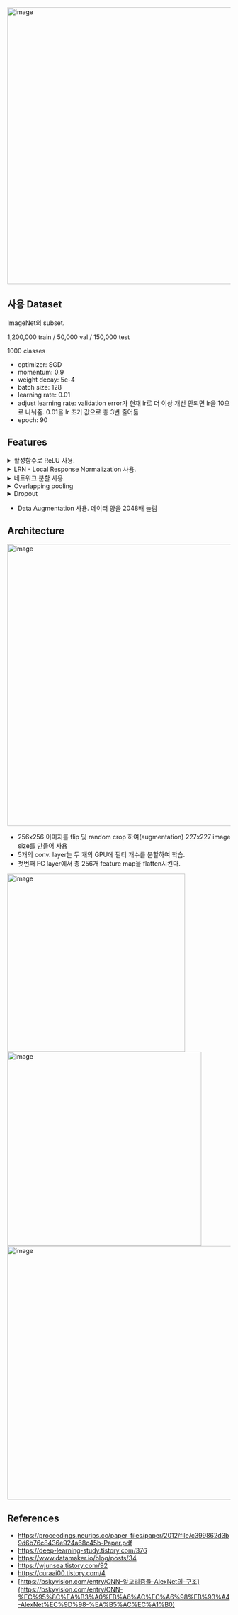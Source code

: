 <img width="624" alt="image" src="https://github.com/9-coding/23-24-AI-Vision-Study/assets/127665166/9e62059f-3454-4ff7-8654-1a9f560f94c1">

## 사용 Dataset

ImageNet의 subset. 

1,200,000 train / 50,000 val / 150,000 test

1000 classes

- optimizer: SGD
- momentum: 0.9
- weight decay: 5e-4
- batch size: 128
- learning rate: 0.01
- adjust learning rate: validation error가 현재 lr로 더 이상 개선 안되면 lr을 10으로 나눠줌. 0.01을 lr 초기 값으로 총 3번 줄어듦
- epoch: 90

## Features

<details>
<summary>활성함수로 ReLU 사용.</summary>
<div markdown="1">
    <img width="412" alt="image" src="https://github.com/9-coding/23-24-AI-Vision-Study/assets/127665166/00f70bf0-2063-4802-9bb6-2085a5250370">

    점선: tanh / 실선: ReLU
    
    같은 정확도일 때 tanh보다 6배 정도 빠르다고 한다.
    
    이후 ReLU 사용이 보편화되었다.

</div>
</details>

<details>
<summary>LRN - Local Response Normalization 사용.</summary>
<div>

    → 활성화 함수를 적용하기 전에 적용하여 결과값에서 더 좋은 결과 도출	
    
    LRN은 학습할 이미지 영역의 피쳐 맵에서 픽셀 값을 정사각형으로 정규화하는 기법입니다.
    
    lateral inhibition - 강한 뉴런의 활성화가 다른 뉴런의 활동을 억제시키는 현상.
    
    <img width="303" alt="image" src="https://github.com/9-coding/23-24-AI-Vision-Study/assets/127665166/05b83ae4-635f-4822-b9cd-9b96c79a1064">

    
    ex) 검은색 사각형을 보고 뉴런들이 강하게 반응하여 흰색 부분에 회색이 조금 보이게 됨.
    
    이처럼 neural network의 feature에서 한 cell이 굉장히 강한 값을 가지게 된다면 근처의 값이 약하더라도 convolution 연산을 거쳤을 때 강한 feature를 가지게 된다. 그러면 training dataset에만 feature가 크게 반응하므로 overfitting이 잘 발생할 수 있다.
    
    이를 방지하기 위해 그 주위 혹은 같은 위치에 다른 channel의 filter들을 square-sum하여 한 filter에서만 과도하게 activate하는 것을 방지함.
    
    <img width="420" alt="image" src="https://github.com/9-coding/23-24-AI-Vision-Study/assets/127665166/752f88c9-61c0-4ad3-844c-c441f1fbf2eb">

    
    AlexNet에서 처음 도입. 
    
    최근에는 Batch Nomalization 사용.

</div>
</details>

<details>
<summary>네트워크 분할 사용.</summary>
<div markdown="1">

    GTX580, 메모리 3GB 두 개를 병렬로 사용했다.
    
    - 메모리 제한이 있었기 때문이며, AlexNet 이후에는 컴퓨팅 성능이 향상됨에 따라 이러한 구조를 사용하지 않는다.
    
    <img width="259" alt="image" src="https://github.com/9-coding/23-24-AI-Vision-Study/assets/127665166/1e93a3f9-2d88-4748-82b7-ae206d5190ac">

    
    첫 번째 conv. layer의 모습.
    
    위가 GPU-1이고 아래가 GPU-2인데, GPU-1에서는 컬러와 상관없는 48개의 필터를 학습했고, GPU-2에서는 컬러와 관련된 48개의 필터를 학습했다.
    
    → 1st conv layer의 개수는 (48 + 48) = 96개!

</div>
</details>

<details>
  <summary>Overlapping pooling</summary>
  <div markdown="1">

    stride를 커널 사이즈보다 작게 하여 overlap되도록 구성했다.
    
    <img width="272" alt="image" src="https://github.com/9-coding/23-24-AI-Vision-Study/assets/127665166/0dd369cf-4a6c-44cd-ad79-03765b520993">

    
    이렇게 중첩시킴으로 인해 top-1, top-5 에러율을 줄이는데 효과가 있었다.
    
  </div>
</details>

<details>
  <summary>Dropout</summary>
  <div markdown="1">
    verfitting을 막기 위해 사용.
    
    FC layer에서 50% 확률의 Dropout 적용
    
    training 시에만 사용하고, test시에는 사용하지 않음.
  </div>
</details>
    
- Data Augmentation 사용. 데이터 양을 2048배 늘림

## Architecture

<img width="636" alt="image" src="https://github.com/9-coding/23-24-AI-Vision-Study/assets/127665166/7a25f84e-027f-4a15-bad4-1caabe7d1364">


- 256x256 이미지를 flip 및 random crop 하여(augmentation) 227x227 image size를 만들어 사용
- 5개의 conv. layer는 두 개의 GPU에 필터 개수를 분할하여 학습.
- 첫번째 FC layer에서 총 256개 feature map을 flatten시킨다.

<img width="401" alt="image" src="https://github.com/9-coding/23-24-AI-Vision-Study/assets/127665166/c86b991c-6fed-4fcf-a6f3-54babeea06ad">
<img width="438" alt="image" src="https://github.com/9-coding/23-24-AI-Vision-Study/assets/127665166/91236ba1-4314-4e61-855a-61783c0d2ffb">
<img width="572" alt="image" src="https://github.com/9-coding/23-24-AI-Vision-Study/assets/127665166/ecb3d909-c160-47c2-8385-cb09f55581bf">


## References

- https://proceedings.neurips.cc/paper_files/paper/2012/file/c399862d3b9d6b76c8436e924a68c45b-Paper.pdf
- https://deep-learning-study.tistory.com/376
- https://www.datamaker.io/blog/posts/34
- https://wjunsea.tistory.com/92
- https://curaai00.tistory.com/4
- [https://bskyvision.com/entry/CNN-알고리즘들-AlexNet의-구조](https://bskyvision.com/entry/CNN-%EC%95%8C%EA%B3%A0%EB%A6%AC%EC%A6%98%EB%93%A4-AlexNet%EC%9D%98-%EA%B5%AC%EC%A1%B0)
